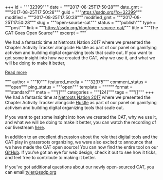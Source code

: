 +++
id = """32399"""
date = """2017-08-25T17:50:28"""
date_gmt = """2017-08-25T17:50:28"""
guid = """https://ssdp.org/?p=32399"""
modified = """2017-08-25T17:50:28"""
modified_gmt = """2017-08-25T17:50:28"""
slug = """open-source-cat"""
status = """publish"""
type = """post"""
link = """https://ssdp.org/blog/open-source-cat/"""
title = """The CAT Goes Open Source"""
excerpt = """<p>We had a fantastic time at Netroots Nation 2017 where we presented the Chapter Activity Tracker alongside Hustle as part of our panel on gamifying activism and building digital organizing tools that scale out. If you want to get some insight into how we created the CAT, why we use it, and what we will be doing to make it better,</p>
<div class="h10"></div>
<p><a class="more-link2 flat" href="https://ssdp.org/blog/open-source-cat/">Read more</a></p>
"""
author = """10"""
featured_media = """32375"""
comment_status = """open"""
ping_status = """open"""
template = """"""
format = """standard"""
meta = """[]"""
categories = """[24]"""
tags = """[]"""
+++
We had a fantastic time at <a href="http://www.netrootsnation.org/" target="_blank" rel="noopener">Netroots Nation 2017</a> where we presented the Chapter Activity Tracker alongside <a href="https://hustle.com/" target="_blank" rel="noopener">Hustle</a> as part of our panel on gamifying activism and building digital organizing tools that scale out.

If you want to get some insight into how we created the CAT, why we use it, and what we will be doing to make it better, you can watch the recording of our livestream <a href="https://www.facebook.com/pg/ssdp/videos/" target="_blank" rel="noopener">here</a>.

In addition to an excellent discussion about the role that digital tools and the CAT play in grassroots organizing, we were also excited to announce that we have made the CAT open source! You can now find the entire tool on our <a href="https://github.com/StudentsForSensibleDrugPolicy/Chapter-Activity-Tracker" target="_blank" rel="noopener">GitHub</a>. If you&#8217;ve got an eye for web design, check it out to see how it ticks, and feel free to contribute to making it better.

If you&#8217;ve got additional questions about our newly open-sourced CAT, you can email tyler@ssdp.org
